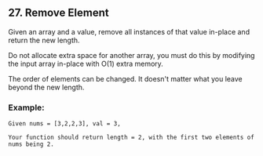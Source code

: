 ## 27. Remove Element

Given an array and a value, remove all instances of that value in-place and return the new length.

Do not allocate extra space for another array, you must do this by modifying the input array in-place with O(1) extra memory.

The order of elements can be changed. It doesn't matter what you leave beyond the new length.

### Example:
```
Given nums = [3,2,2,3], val = 3,

Your function should return length = 2, with the first two elements of nums being 2.
```

